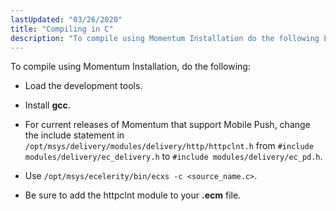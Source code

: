 ```yaml
---
lastUpdated: "03/26/2020"
title: "Compiling in C"
description: "To compile using Momentum Installation do the following Load the development tools Install gcc For current releases of Momentum that support Mobile Push change the include statement in opt msys delivery modules delivery http httpclnt h from include modules delivery ec delivery h to include modules delivery ec pd h..."
---
```


To compile using Momentum Installation, do the following:

*   Load the development tools.

*   Install **gcc**.

*   For current releases of Momentum that support Mobile Push, change the include statement in `/opt/msys/delivery/modules/delivery/http/httpclnt.h` from `#include modules/delivery/ec_delivery.h` to `#include modules/delivery/ec_pd.h`.

*   Use `/opt/msys/ecelerity/bin/ecxs -c <source_name.c>`.

*   Be sure to add the httpclnt module to your **.ecm** file.